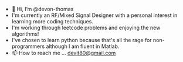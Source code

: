 - 👋 Hi, I’m @devon-thomas
- I'm currently an RF/Mixed Signal Designer with a personal interest in learning more coding techniques. 
- I'm working through leetcode problems and enjoying the new algorithms! 
- I've chosen to learn python because that's all the rage for non-programmers although I am fluent in Matlab. 
- 📫 How to reach me ... devjt80@gmail.com

<!---
devon-thomas/devon-thomas is a ✨ special ✨ repository because its `README.md` (this file) appears on your GitHub profile.
You can click the Preview link to take a look at your changes.
--->
